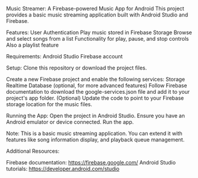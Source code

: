 Music Streamer: A Firebase-powered Music App for Android
This project provides a basic music streaming application built with Android Studio and Firebase.

Features:
  User Authentication
  Play music stored in Firebase Storage
  Browse and select songs from a list
  Functionality for play, pause, and stop controls
  Also a playlist feature


Requirements:
  Android Studio
  Firebase account
  
Setup:
  Clone this repository or download the project files.

Create a new Firebase project and enable the following services:
  Storage
  Realtime Database (optional, for more advanced features)
  Follow Firebase documentation to download the google-services.json file and add it to your project's app folder.
  (Optional) Update the code to point to your Firebase storage location for the music files.
  
Running the App:
  Open the project in Android Studio.
  Ensure you have an Android emulator or device connected.
  Run the app.

Note:
This is a basic music streaming application. You can extend it with features like song information display, and playback queue management.

Additional Resources:

Firebase documentation: https://firebase.google.com/
Android Studio tutorials: https://developer.android.com/studio
